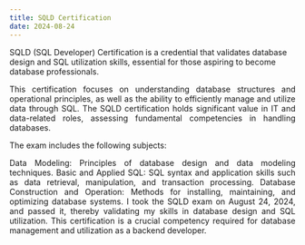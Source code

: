 ```yaml
---
title: SQLD Certification
date: 2024-08-24
---
```


SQLD (SQL Developer) Certification is a credential that validates database design and SQL utilization skills, essential for those aspiring to become database professionals.

<!--more-->
<div style="text-align: justify;">
This certification focuses on understanding database structures and operational principles, as well as the ability to efficiently manage and utilize data through SQL. The SQLD certification holds significant value in IT and data-related roles, assessing fundamental competencies in handling databases.

The exam includes the following subjects:

Data Modeling: Principles of database design and data modeling techniques.
Basic and Applied SQL: SQL syntax and application skills such as data retrieval, manipulation, and transaction processing.
Database Construction and Operation: Methods for installing, maintaining, and optimizing database systems.
I took the SQLD exam on August 24, 2024, and passed it, thereby validating my skills in database design and SQL utilization. This certification is a crucial competency required for database management and utilization as a backend developer.</div>